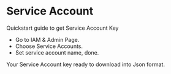 # Service Account
Quickstart guide to get Service Account Key
- Go to IAM & Admin Page.
- Choose Service Accounts.
- Set service account name, done.

Your Service Account key ready to download into Json format.
